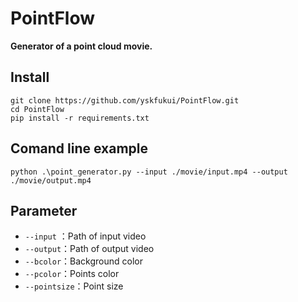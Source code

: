 # PointFlow

**Generator of a point cloud movie.**
## Install
```
git clone https://github.com/yskfukui/PointFlow.git
cd PointFlow
pip install -r requirements.txt
```


## Comand line example
```
python .\point_generator.py --input ./movie/input.mp4 --output ./movie/output.mp4
```

## Parameter
- ```--input``` ：Path of input video
- ```--output```：Path of output video
- ```--bcolor```：Background color
- ```--pcolor```：Points color
- ```--pointsize```：Point size